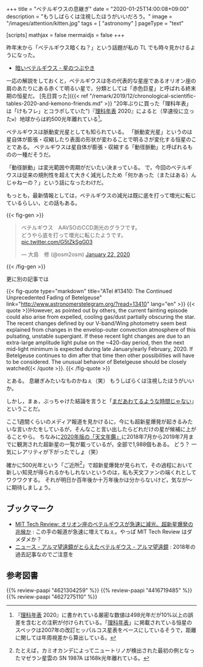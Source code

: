 +++
title = "ベテルギウスの息継ぎ"
date =  "2020-01-25T14:00:08+09:00"
description = "もうしばらくは注視したほうがいいだろう。"
image = "/images/attention/kitten.jpg"
tags = [ "astronomy" ]
pageType = "text"

[scripts]
  mathjax = false
  mermaidjs = false
+++

昨年末から「ベテルギウス暗くね？」という話題が私の TL でも時々見かけるようになった。

- [暗いベテルギウス - 星のつぶやき](https://hpn.hatenablog.com/entry/2019/12/24/183721)

一応の解説をしておくと，ベテルギウスは冬の代表的な星座であるオリオン座の肩のあたりにある赤くて明るい星で，分類としては「赤色巨星」と呼ばれる終末期の恒星だ。
[先日買った]({{< ref "/remark/2019/12/chronological-scientific-tables-2020-and-kemono-friends.md" >}} "20年ぶりに買った「理科年表」は「けもフレ」とコラボしていた")『[理科年表] 2020』によると（早速役に立った`w`）地球からは約500光年離れている[^b1]。

[^b1]: 『[理科年表] 2020』に書かれている厳密な数値は498光年だが10%以上の誤差を含むとの注釈が付けられている。「[理科年表]」に掲載されている恒星のスペックは2007年の改訂ヒッパルコス星表をベースにしているそうで，距離に関しては年周視差から算出している。

ベテルギウスは脈動変光星としても知られている。
「脈動変光星」というのは星自体が膨張・収縮したり表面の形状が変わることで明るさが変化する恒星のことである。
ベテルギウスは星自体が膨張・収縮する「動径脈動」と呼ばれるものの一種だそうだ。

「動径脈動」は変光範囲や周期がだいたい決まっている。
で，今回のベテルギウスは従来の規則性を超えて大きく減光したため「何かあった（またはある）んじゃねーの？」という話になったわけだ。

もっとも，最新情報としては，ベテルギウスの減光は既に底を打って増光に転じているらしい，との話もある。

{{< fig-gen >}}
<blockquote class="twitter-tweet"><p lang="ja" dir="ltr">ベテルギウス　AAVSOのCCD測光のグラフです。<br>どうやら底を打って増光に転じたようです。 <a href="https://t.co/G5tZkSgG03">pic.twitter.com/G5tZkSgG03</a></p>&mdash; 大島　修 (@osm2osm) <a href="https://twitter.com/osm2osm/status/1219823282486009856?ref_src=twsrc%5Etfw">January 22, 2020</a></blockquote>
{{< /fig-gen >}}

更に別の記事では

{{< fig-quote type="markdown" title="ATel #13410: The Continued Unprecedented Fading of Betelgeuse" link="http://www.astronomerstelegram.org/?read=13410" lang="en" >}}
{{< quote >}}However, as pointed out by others, the current fainting episode could also arise from expelled, cooling gas/dust partially obscuring the star. The recent changes defined by our V-band/Wing photometry seem best explained from changes in the envelop-outer convection atmosphere of this pulsating, unstable supergiant. If these recent light changes are due to an extra-large amplitude light pulse on the ~420-day period, then the next mid-light minimum is expected during late January/early February, 2020. If Betelgeuse continues to dim after that time then other possibilities will have to be considered. The unusual behavior of Betelgeuse should be closely watched{{< /quote >}}.
{{< /fig-quote >}}

とある。
息継ぎみたいなものかねぇ（笑） もうしばらくは注視したほうがいいか。

しかし，まぁ，ぶっちゃけた結論を言うと「[まだあわてるような時間じゃない](https://dic.nicovideo.jp/a/%E3%81%BE%E3%81%A0%E3%81%82%E3%82%8F%E3%81%A6%E3%82%8B%E3%82%88%E3%81%86%E3%81%AA%E6%99%82%E9%96%93%E3%81%98%E3%82%83%E3%81%AA%E3%81%84)」ということだ。

ここ1週間くらいのメディア報道を見かけるに，今にも超新星爆発が起きるみたいな言いかたをしているが，そんなこと言い出したらどれだけの星が候補に上がることやら。
ちなみに[2020年版の「天文年鑑」](https://www.amazon.co.jp/dp/4416719485?tag=baldandersinf-22&linkCode=ogi&th=1&psc=1)に2018年7月から2019年7月までに観測された超新星の一覧が載っているが，全部で1,988個もある。
どう？ 一気にレアリティが下がったでしょ（笑）

確かに500光年という「ご近所[^sn1]」で超新星爆発が見られて，その過程において新しい知見が得られるかもしれないというのは，私も天文ファンの端くれとしてワクワクする。
それが明日か百年後か十万年後かは分からないけど，気なが〜に期待しましょう。

[^sn1]: たとえば，カミオカンデによってニュートリノが検出された最初の例となったマゼラン星雲の SN 1987A は168k光年離れている。

[理科年表]: http://www.rikanenpyo.jp/ "理科年表-オフィシャルサイト"

## ブックマーク

- [MIT Tech Review: オリオン座のベテルギウスが急速に減光、超新星爆発の兆候か](https://www.technologyreview.jp/s/179481/a-star-called-betelgeuse-might-be-ready-to-explode-into-a-giant-supernova/) : この手の報道が急速に増えてねぇ。やっぱ MIT Tech Review はダメダメか？
- [ニュース - アルマ望遠鏡がとらえたベテルギウス - アルマ望遠鏡](https://alma-telescope.jp/news/betelgeuse-201801) : 2018年の過去記事なのでご注意を

## 参考図書

{{% review-paapi "4621304259" %}} <!-- 理科年表 2020 -->
{{% review-paapi "4416719485" %}} <!-- 天文年鑑 2020年版 -->
{{% review-paapi "4627275110" %}} <!-- 天体物理学 -->
